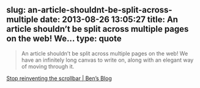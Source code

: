 slug: an-article-shouldnt-be-split-across-multiple
date: 2013-08-26 13:05:27
title: An article shouldn’t be split across multiple pages on the web! We...
type: quote
---

> An article shouldn’t be split across multiple pages on the web! We have an infinitely long canvas to write on, along with an elegant way of moving through it.

[Stop reinventing the scrollbar | Ben’s Blog](http://bbrks.me/blog/reinventing-scrollbars/)
